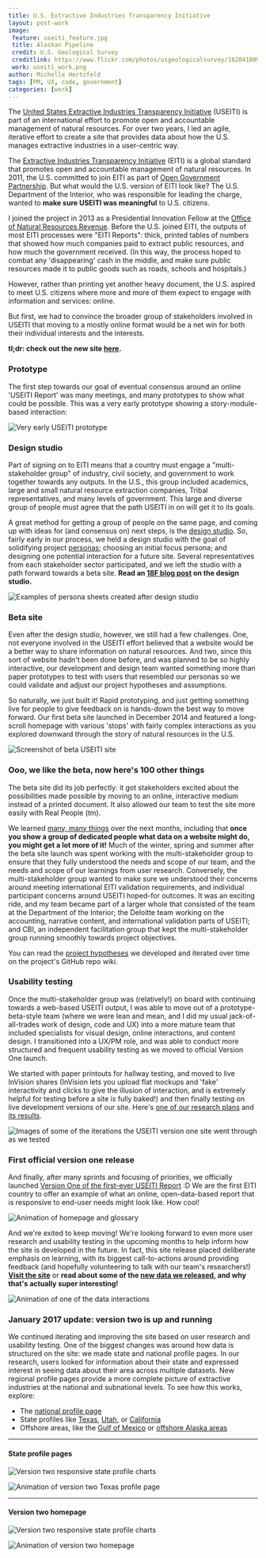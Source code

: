 ```yaml
---
title: U.S. Extractive Industries Transparency Initiative
layout: post-work
image:
 feature: useiti_feature.jpg
 title: Alaskan Pipeline
 credit: U.S. Geological Survey
 creditlink: https://www.flickr.com/photos/usgeologicalsurvey/16204180932
 work: useiti_work.png
author: Michelle Hertzfeld
tags: [PM, UX, code, government]
categories: [work]
---
```

The [United States Extractive Industries Transparency Initiative](https://useiti.doi.gov/) (USEITI) is part of an international effort to promote open and accountable management of natural resources. For over two years, I led an agile, iterative effort to create a site that provides data about how the U.S. manages extractive industries in a user-centric way.<!--more-->

The [Extractive Industries Transparency Initiative](https://eiti.org/) (EITI) is a global standard that promotes open and accountable management of natural resources. In 2011, the U.S. committed to join EITI as part of [Open Government Partnership](http://www.opengovpartnership.org/). But what would the U.S. version of EITI look like? The U.S. Department of the Interior, who was responsible for leading the charge, wanted to **make sure USEITI was meaningful** to U.S. citizens.

I joined the project in 2013 as a Presidential Innovation Fellow at the [Office of Natural Resources Revenue](http://onrr.gov/). Before the U.S. joined EITI, the outputs of most EITI processes were "EITI Reports": thick, printed tables of numbers that showed how much companies paid to extract public resources, and how much the government received. (In this way, the process hoped to combat any 'disappearing' cash in the middle, and make sure public resources made it to public goods such as roads, schools and hospitals.)

However, rather than printing yet another heavy document, the U.S. aspired to meet U.S. citizens where more and more of them expect to engage with information and services: online.

But first, we had to convince the broader group of stakeholders involved in USEITI that moving to a mostly online format would be a net win for both their individual interests and the interests.

**tl;dr: check out the new site [here](https://useiti.doi.gov).**

### Prototype

The first step towards our goal of eventual consensus around an online 'USEITI Report' was many meetings, and many prototypes to show what could be possible. This was a very early prototype showing a story-module-based interaction:

![Very early USEITI prototype](/assets/img/useiti_prototype.gif)

### Design studio

Part of signing on to EITI means that a country must engage a "multi-stakeholder group" of industry, civil society, and government to work together towards any outputs. In the U.S., this group included academics, large and small natural resource extraction companies, Tribal representatives, and many levels of government. This large and diverse group of people must agree that the path USEITI in on will get it to its goals.

A great method for getting a group of people on the same page, and coming up with  ideas for (and consensus on) next steps, is the [design studio](https://methods.18f.gov/design-studio/). So, fairly early in our process, we held a design studio with the goal of solidifying project [personas](https://methods.18f.gov/personas/); choosing an initial focus persona; and designing one potential interaction for a future site. Several representatives from each stakeholder sector participated, and we left the studio with a path forward towards a beta site. **Read an [18F blog post](https://18f.gsa.gov/2014/09/25/design-studio-onrr/) on the design studio.**

![Examples of persona sheets created after design studio](/assets/img/useiti_personas.jpg)

### Beta site

Even after the design studio, however, we still had a few challenges. One, not everyone involved in the USEITI effort believed that a website would be a better way to share information on natural resources. And two, since this sort of website hadn't been done before, and was planned to be so highly interactive, our development and design team wanted something more than paper prototypes to test with users that resembled our personas so we could validate and adjust our project hypotheses and assumptions.

So naturally, we just built it! Rapid prototyping, and just getting something live for people to give feedback on is hands-down the best way to move forward. Our first beta site launched in December 2014 and featured a long-scroll homepage with various 'stops' with fairly complex interactions as you explored downward through the story of natural resources in the U.S.

![Screenshot of beta USEITI site](/assets/img/useiti_beta.jpg)

### Ooo, we like the beta, now here's 100 other things

The beta site did its job perfectly: it got stakeholders excited about the possibilities made possible by moving to an online, interactive medium instead of a printed document. It also allowed our team to test the site more easily with Real People (tm).

We learned [many, many things](https://18f.gsa.gov/2015/11/02/useiti-what-we-learned-where-were-headed/) over the next months, including that **once you show a group of dedicated people what data on a website might do, you might get a lot more of it!** Much of the winter, spring and summer after the beta site launch was spent working with the multi-stakeholder group to ensure that they fully understood the needs and scope of our team, and the needs and scope of our learnings from user research. Conversely, the multi-stakeholder group wanted to make sure we understood their concerns around meeting international EITI validation requirements, and individual participant concerns around USEITI hoped-for outcomes. It was an exciting ride, and my team became part of a larger whole that consisted of the team at the Department of the Interior; the Deloitte team working on the accounting, narrative content, and international validation parts of USEITI; and CBI, an independent facilitation group that kept the multi-stakeholder group running smoothly towards project objectives.

You can read the [project hypotheses](https://github.com/18F/doi-extractives-data/wiki/Hypotheses) we developed and iterated over time on the project's GitHub repo wiki.

### Usability testing

Once the multi-stakeholder group was (relatively!) on board with continuing towards a web-based USEITI output, I was able to move out of a prototype-beta-style team (where we were lean and mean, and I did my usual jack-of-all-trades work of design, code and UX) into a more mature team that included specialists for visual design, online interactions, and content design. I transitioned into a UX/PM role, and was able to conduct more structured and frequent usability testing as we moved to official Version One launch.

We started with paper printouts for hallway testing, and moved to live InVision shares (InVision lets you upload flat mockups and 'fake' interactivity and clicks to give the illusion of interaction, and is extremely helpful for testing before a site is fully baked!) and then finally testing on live development versions of our site. Here's [one of our research plans](https://github.com/18F/doi-extractives-data/blob/research/research/sprint-mightymoose/sprint-mightymoose_research-plan.md) and [its results](https://github.com/18F/doi-extractives-data/blob/research/research/sprint-mightymoose/sprint-mightymoose_results.md).

![Images of some of the iterations the USEITI version one site went through as we tested](/assets/img/useiti_testing.jpg)

### First official version one release

And finally, after many sprints and focusing of priorities, we officially launched [Version One of the first-ever USEITI Report](https://useiti.doi.gov/) :D We are the first EITI country to offer an example of what an online, open-data-based report that is responsive to end-user needs might look like. How cool!

![Animation of homepage and glossary](/assets/img/useiti_one.gif)

And we're exited to keep moving! We're looking forward to even more user research and usability testing in the upcoming months to help inform how the site is developed in the future. In fact, this site release placed deliberate emphasis on learning, with its biggest call-to-actions around providing feedback (and hopefully volunteering to talk with our team's researchers!) **[Visit the site](https://useiti.doi.gov/)** or **read about some of the [new data we released](https://18f.gsa.gov/2015/11/30/complex-data-in-useiti/), and why that's actually super interesting!**

![Animation of one of the data interactions](/assets/img/useiti_one-data.gif)

### January 2017 update: version two is up and running

We continued iterating and improving the site based on user research and usability testing. One of the biggest changes was around how data is structured on the site: we made state and national profile pages. In our research, users looked for information about their state and expressed interest in seeing data about their area across multiple datasets. New regional profile pages provide a more complete picture of extractive industries at the national and subnational levels. To see how this works, explore:

- The [national profile page](https://useiti.doi.gov/explore/)
- State profiles like [Texas](https://useiti.doi.gov/explore/TX/), [Utah](https://useiti.doi.gov/explore/UT/), or [California](https://useiti.doi.gov/explore/CA/)
- Offshore areas, like the [Gulf of Mexico](https://useiti.doi.gov/explore/offshore-gulf/) or [offshore Alaska areas](https://useiti.doi.gov/explore/offshore-alaska/)

---------------------------

#### State profile pages

![Version two responsive state profile charts](/assets/img/useiti_responsive_charts.png)

![Animation of version two Texas profile page](/assets/img/useiti_version2_TXprofile.gif)

---------------------------

#### Version two homepage

![Version two responsive state profile charts](/assets/img/useiti_responsive_home.png)

![Animation of version two homepage](/assets/img/useiti_version2_home.gif)

